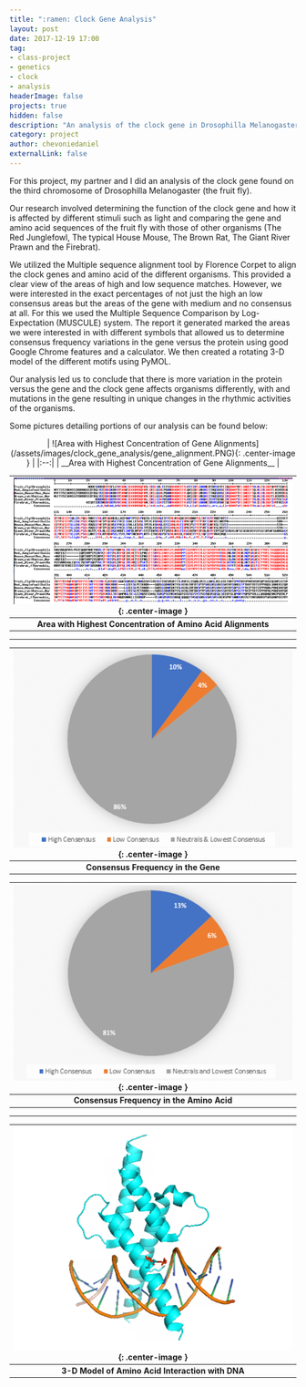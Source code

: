 ```yaml
---
title: ":ramen: Clock Gene Analysis"
layout: post
date: 2017-12-19 17:00
tag:
- class-project
- genetics
- clock
- analysis
headerImage: false
projects: true
hidden: false
description: "An analysis of the clock gene in Drosophilla Melanogaster (fruit fly) and a comparison with the clock genes found in other organisms."
category: project
author: chevoniedaniel
externalLink: false
---
```


For this project, my partner and I did an analysis of the clock gene found on the third chromosome of Drosophilla Melanogaster (the fruit fly).

Our research involved determining the function of the clock gene and how it is affected by different stimuli such as light and comparing the gene and amino acid sequences of the fruit fly with those of other organisms (The Red Junglefowl, The typical House Mouse, The Brown Rat, The Giant River Prawn and the Firebrat). 

We utilized the Multiple sequence alignment tool by Florence Corpet to align the clock genes and amino acid of the different organisms. This provided a clear view of the areas of high and low sequence matches. However, we were interested in the exact percentages of not just the high an low consensus areas but the areas of the gene with medium and no consensus at all. For this we used the Multiple Sequence Comparison by Log-Expectation (MUSCULE) system. The report it generated marked the areas we were interested in with different symbols that allowed us to determine consensus frequency variations in the gene versus the protein using good Google Chrome features and a calculator. We then created a rotating 3-D model of the different motifs using PyMOL.

Our analysis led us to conclude that there is more variation in the protein versus the gene and the clock gene affects organisms differently, with and mutations in the gene resulting in unique changes in the rhythmic activities of the organisms.

Some pictures detailing portions of our analysis can be found below:


<div style="text-align:center" markdown="1">
| ![Area with Highest Concentration of Gene Alignments](/assets/images/clock_gene_analysis/gene_alignment.PNG){: .center-image } |
|:--:|
| __Area with Highest Concentration of Gene Alignments__ |


| ![Area with Highest Concentration of Amino Acid Alignments](/assets/images/clock_gene_analysis/protein_alignment.PNG){: .center-image } |
|:--:|
| __Area with Highest Concentration of Amino Acid Alignments__ |

---

| ![Consensus Frequency in the Gene](/assets/images/clock_gene_analysis/Concensus_Frequency_Gene.PNG){: .center-image } |
|:--:|
| __Consensus Frequency in the Gene__ |


| ![Consensus Frequency in the Amino Acid](/assets/images/clock_gene_analysis/Concensus_Frequency_Protein.PNG){: .center-image } |
|:--:|
| __Consensus Frequency in the Amino Acid__ |

---

| ![3-D Model of Amino Acid Interaction with DNA](/assets/images/clock_gene_analysis/protein_model.PNG){: .center-image } |
|:--:|
| __3-D Model of Amino Acid Interaction with DNA__ |
</div>